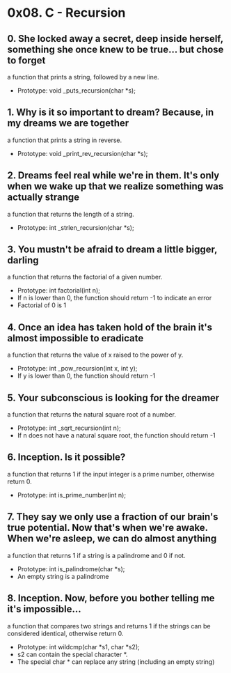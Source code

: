 # 0x08. C - Recursion
## 0. She locked away a secret, deep inside herself, something she once knew to be true... but chose to forget
a function that prints a string, followed by a new line.
* Prototype: void _puts_recursion(char *s);
## 1. Why is it so important to dream? Because, in my dreams we are together
a function that prints a string in reverse.
* Prototype: void _print_rev_recursion(char *s);
## 2. Dreams feel real while we're in them. It's only when we wake up that we realize something was actually strange
a function that returns the length of a string.
* Prototype: int _strlen_recursion(char *s);
## 3. You mustn't be afraid to dream a little bigger, darling
a function that returns the factorial of a given number.
* Prototype: int factorial(int n);
* If n is lower than 0, the function should return -1 to indicate an error
* Factorial of 0 is 1
## 4. Once an idea has taken hold of the brain it's almost impossible to eradicate
a function that returns the value of x raised to the power of y.
* Prototype: int _pow_recursion(int x, int y);
* If y is lower than 0, the function should return -1
## 5. Your subconscious is looking for the dreamer
a function that returns the natural square root of a number.
* Prototype: int _sqrt_recursion(int n);
* If n does not have a natural square root, the function should return -1
## 6. Inception. Is it possible?
a function that returns 1 if the input integer is a prime number, otherwise return 0.
* Prototype: int is_prime_number(int n);
## 7. They say we only use a fraction of our brain's true potential. Now that's when we're awake. When we're asleep, we can do almost anything
a function that returns 1 if a string is a palindrome and 0 if not.
* Prototype: int is_palindrome(char *s);
* An empty string is a palindrome
## 8. Inception. Now, before you bother telling me it's impossible...
a function that compares two strings and returns 1 if the strings can be considered identical, otherwise return 0.
* Prototype: int wildcmp(char *s1, char *s2);
* s2 can contain the special character *.
* The special char * can replace any string (including an empty string)
